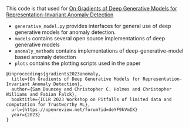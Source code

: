 This code is that used for 
[On Gradients of Deep Generative Models for Representation-Invariant Anomaly Detection](https://openreview.net/forum?id=deYF9kVmIX)

- `generative_model.py` provides interfaces for general use of deep generative models for anomaly detection.
- `models` contains several open source implementations of deep generative models
- `anomaly_methods` contains implementations of deep-generative-model based anomaly detection
- `plots` contains the plotting scripts used in the paper

```
@inproceedings{gradients2023anomaly,
  title={On Gradients of Deep Generative Models for Representation-Invariant Anomaly Detection},
  author={Sam Dauncey and Christopher C. Holmes and Christopher Williams and Fabian Falck},
  booktitle={ICLR 2023 Workshop on Pitfalls of limited data and computation for Trustworthy ML},
  url={https://openreview.net/forum?id=deYF9kVmIX}
  year={2023}
}
```